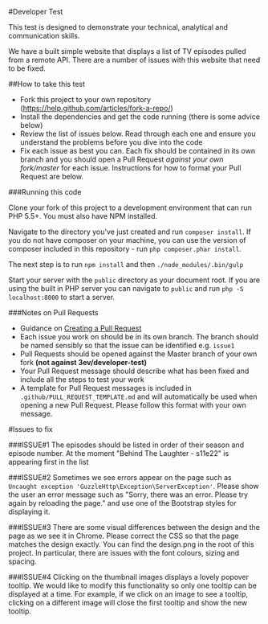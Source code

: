 #Developer Test

This test is designed to demonstrate your technical, analytical and communication skills.

We have a built simple website that displays a list of TV episodes pulled from a remote API. There are a number of issues with this website that need to be fixed.

##How to take this test

* Fork this project to your own repository (https://help.github.com/articles/fork-a-repo/)
* Install the dependencies and get the code running (there is some advice below)
* Review the list of issues below. Read through each one and ensure you understand the problems before you dive into the code
* Fix each issue as best you can. Each fix should be contained in its own branch and you should open a Pull Request *against your own fork/master* for each issue. Instructions for how to format your Pull Request are below.

###Running this code

Clone your fork of this project to a development environment that can run PHP 5.5+. You must also have NPM installed.

Navigate to the directory you've just created and run `composer install`. If you do not have composer on your machine, you can use the version of composer included in this repository - run `php composer.phar install`.

The next step is to run `npm install` and then `./node_modules/.bin/gulp`

Start your server with the `public` directory as your document root. If you are using the built in PHP server you can navigate to `public` and run `php -S localhost:8000` to start a server.


###Notes on Pull Requests

* Guidance on [Creating a Pull Request](https://help.github.com/articles/creating-a-pull-request/)
* Each issue you work on should be in its own branch. The branch should be named sensibly so that the issue can be identified e.g. `issue1`
* Pull Requests should be opened against the Master branch of your own fork **(not against 3ev/developer-test)**
* Your Pull Request message should describe what has been fixed and include all the steps to test your work
* A template for Pull Request messages is included in `.github/PULL_REQUEST_TEMPLATE.md` and will automatically be used when opening a new Pull Request. Please follow this format with your own message.


#Issues to fix

###ISSUE#1
The episodes should be listed in order of their season and episode number. At the moment "Behind The Laughter - s11e22" is appearing first in the list

###ISSUE#2
Sometimes we see errors appear on the page such as `Uncaught exception 'GuzzleHttp\Exception\ServerException'`. Please show the user an error message such as "Sorry, there was an error. Please try again by reloading the page." and use one of the Bootstrap styles for displaying it.

###ISSUE#3
There are some visual differences between the design and the page as we see it in Chrome. Please correct the CSS so that the page matches the design exactly. You can find the design.png in the root of this project. In particular, there are issues with the font colours, sizing and spacing.

###ISSUE#4
Clicking on the thumbnail images displays a lovely popover tooltip. We would like to modify this functionality so only one tooltip can be displayed at a time. For example, if we click on an image to see a tooltip, clicking on a different image will close the first tooltip and show the new tooltip.